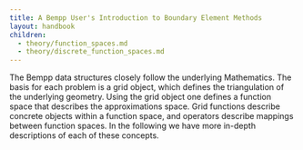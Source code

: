 ```yaml
---
title: A Bempp User's Introduction to Boundary Element Methods
layout: handbook
children:
  - theory/function_spaces.md
  - theory/discrete_function_spaces.md
---
```


The Bempp data structures closely follow the underlying Mathematics.
The basis for each problem is a grid object, which defines the triangulation
of the underlying geometry. Using the grid object one defines a function
space that describes the approximations space. Grid functions describe
concrete objects within a function space, and operators describe mappings
between function spaces. In the following we have more in-depth descriptions
of each of these concepts.
